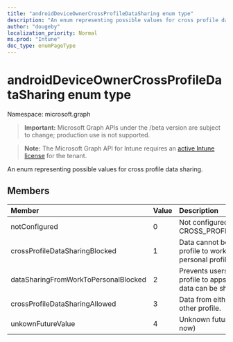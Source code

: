 ```yaml
---
title: "androidDeviceOwnerCrossProfileDataSharing enum type"
description: "An enum representing possible values for cross profile data sharing."
author: "dougeby"
localization_priority: Normal
ms.prod: "Intune"
doc_type: enumPageType
---
```


# androidDeviceOwnerCrossProfileDataSharing enum type

Namespace: microsoft.graph

> **Important:** Microsoft Graph APIs under the /beta version are subject to change; production use is not supported.

> **Note:** The Microsoft Graph API for Intune requires an [active Intune license](https://go.microsoft.com/fwlink/?linkid=839381) for the tenant.

An enum representing possible values for cross profile data sharing.

## Members
|Member|Value|Description|
|:---|:---|:---|
|notConfigured|0|Not configured; this value defaults to CROSS_PROFILE_DATA_SHARING_UNSPECIFIED.|
|crossProfileDataSharingBlocked|1|Data cannot be shared from both the personal profile to work profile and the work profile to the personal profile.|
|dataSharingFromWorkToPersonalBlocked|2|Prevents users from sharing data from the work profile to apps in the personal profile. Personal data can be shared with work apps.|
|crossProfileDataSharingAllowed|3|Data from either profile can be shared with the other profile.|
|unkownFutureValue|4|Unknown future value (reserved, not used right now)|




